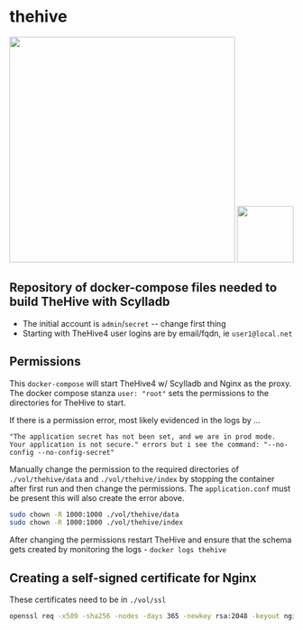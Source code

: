 # thehive

<div>
  <p align="center">
    <img src="https://raw.githubusercontent.com/TheHive-Project/TheHive/master/images/thehive-logo.png" width="400" />
    <img src="http://www.scylladb.com/wp-content/uploads/mascot_medium.png" width="100" />
  </p>
</div>

## Repository of docker-compose files needed to build TheHive with Scylladb

- The initial account is `admin`/`secret` -- change first thing
- Starting with TheHive4 user logins are by email/fqdn, ie `user1@local.net`

## Permissions

This `docker-compose` will start TheHive4 w/ Scylladb and Nginx as the proxy.  The docker compose stanza `user: "root"` sets the permissions to the directories for TheHive to start.

If there is a permission error, most likely evidenced in the logs by ...

```log
"The application secret has not been set, and we are in prod mode. Your application is not secure." errors but i see the command: "--no-config --no-config-secret"
```

Manually change the permission to the required directories of `./vol/thehive/data` and `./vol/thehive/index` by stopping the container after first run and then change the permissions.  The `application.conf` must be present this will also create the error above.

```bash
sudo chown -R 1000:1000 ./vol/thehive/data
sudo chown -R 1000:1000 ./vol/thehive/index
```

After changing the permissions restart TheHive and ensure that the schema gets created by monitoring the logs - `docker logs thehive`

## Creating a self-signed certificate for Nginx

These certificates need to be in `./vol/ssl`

```bash
openssl req -x509 -sha256 -nodes -days 365 -newkey rsa:2048 -keyout nginx-selfsigned.key -out nginx-selfsigned.crt
```
